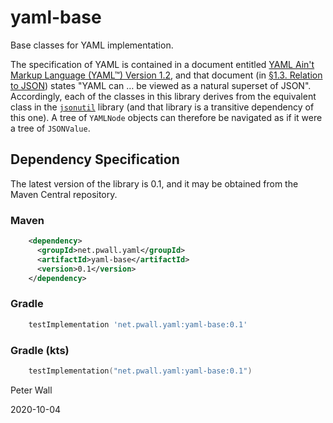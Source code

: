 # yaml-base

Base classes for YAML implementation.

The specification of YAML is contained in a document entitled
[YAML Ain't Markup Language (YAML&trade;) Version 1.2](https://yaml.org/spec/1.2/spec.html), and that document (in
[&sect;1.3. Relation to JSON](https://yaml.org/spec/1.2/spec.html#id2759572)) states "YAML can &hellip; be viewed as a
natural superset of JSON".
Accordingly, each of the classes in this library derives from the equivalent class in the
[`jsonutil`](https://github.com/pwall567/jsonutil) library (and that library is a transitive dependency of this one).
A tree of `YAMLNode` objects can therefore be navigated as if it were a tree of `JSONValue`.

## Dependency Specification

The latest version of the library is 0.1, and it may be obtained from the Maven Central repository.

### Maven
```xml
    <dependency>
      <groupId>net.pwall.yaml</groupId>
      <artifactId>yaml-base</artifactId>
      <version>0.1</version>
    </dependency>
```
### Gradle
```groovy
    testImplementation 'net.pwall.yaml:yaml-base:0.1'
```
### Gradle (kts)
```kotlin
    testImplementation("net.pwall.yaml:yaml-base:0.1")
```

Peter Wall

2020-10-04
